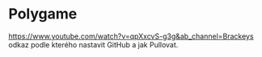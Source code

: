 # Polygame

https://www.youtube.com/watch?v=qpXxcvS-g3g&ab_channel=Brackeys odkaz podle kterého nastavit GitHub a jak Pullovat.
